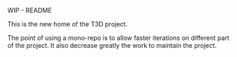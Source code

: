 WIP - README

This is the new home of the T3D project.

The point of using a mono-repo is to allow faster iterations on different part of the project.
It also decrease greatly the work to maintain the project.
